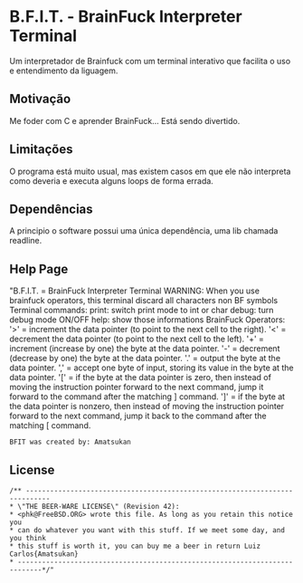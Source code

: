 # B.F.I.T. - BrainFuck Interpreter Terminal

Um interpretador de Brainfuck com um terminal interativo que facilita o uso e entendimento da liguagem.

## Motivação

Me foder com C e aprender BrainFuck... Está sendo divertido.

## Limitações

O programa está muito usual, mas existem casos em que ele não interpreta como deveria e executa alguns loops de forma errada.

## Dependências

A principio o software possui uma única dependência, uma lib chamada readline.

## Help Page

"B.F.I.T. = BrainFuck Interpreter Terminal
    WARNING: When you use brainfuck operators, this terminal discard all characters non BF symbols
    Terminal commands:    print: switch print mode to int or char
        debug: turn debug mode ON/OFF
        help: show those informations
    BrainFuck Operators:
        '>' = increment the data pointer (to point to the next cell to the right).
        '<' = decrement the data pointer (to point to the next cell to the left).
        '+' = increment (increase by one) the byte at the data pointer.
        '-' = decrement (decrease by one) the byte at the data pointer.
        '.' = output the byte at the data pointer.
        ',' = accept one byte of input, storing its value in the byte at the data pointer.
        '[' = if the byte at the data pointer is zero, then instead of moving the instruction pointer forward to the next command, jump it forward to the command after the matching ] command.
        ']' = if the byte at the data pointer is nonzero, then instead of moving the instruction pointer forward to the next command, jump it back to the command after the matching [ command.

    BFIT was created by: Amatsukan

## License
    /** ----------------------------------------------------------------------------
    * \"THE BEER-WARE LICENSE\" (Revision 42):
    * <phk@FreeBSD.ORG> wrote this file. As long as you retain this notice you
    * can do whatever you want with this stuff. If we meet some day, and you think
    * this stuff is worth it, you can buy me a beer in return Luiz Carlos{Amatsukan}
    * ----------------------------------------------------------------------------*/"